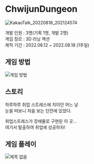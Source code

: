 # ChwijunDungeon
![KakaoTalk_20220818_202124574](https://github.com/chan5842/ChwijunDungeon/assets/57973725/d75de605-d4ac-4e1d-a0e6-32977130ad35)

개발 인원 : 3명(기획 1명, 개발 2명)  
게임 장르 : 3D 러닝 액션  
제작 기간 : 2022.08.12 ~ 2022.08.18 (1주일) 

## 게임 방법
![게임 방법](https://github.com/chan5842/ChwijunDungeon/assets/57973725/dee06880-50f0-49cd-9734-62c9cb699e32)

## 스토리
하루하루 취업 스트레스에 치이던 어느 날  
눈을 떠보니 처음 보는 던전에 있었다.  

취업스트레스가 장애물로 구현된 이 곳...  
여기서 탈출하여 취업에 성공하자!  


## 게임 플레이
![제목 없음](https://github.com/chan5842/ChwijunDungeon/assets/57973725/748873f6-5b99-4e4b-809b-ea6576a212f7)


